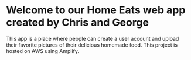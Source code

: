 # Welcome to our Home Eats web app created by Chris and George

This app is a place where people can create a user account and upload their favorite pictures of their delicious homemade food. This project is hosted on AWS using Amplify.
